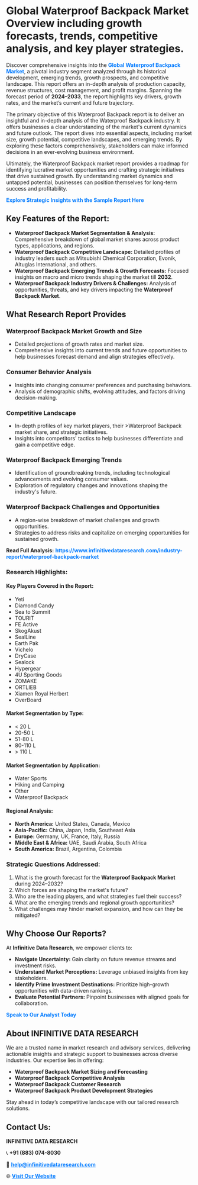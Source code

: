 <h1>Global Waterproof Backpack Market Overview including growth forecasts, trends, competitive analysis, and key player strategies.</h1>
<p>
Discover comprehensive insights into the 
<a href="https://www.infinitivedataresearch.com/industry-report/waterproof-backpack-market" rel="dofollow" style="color: #007BFF; text-decoration: none;"><strong>Global Waterproof Backpack Market</strong></a>, a pivotal industry segment analyzed through its historical development, emerging trends, growth prospects, and competitive landscape. This report offers an in-depth analysis of production capacity, revenue structures, cost management, and profit margins. Spanning the forecast period of <strong>2024–2033</strong>, the report highlights key drivers, growth rates, and the market’s current and future trajectory.
</p>
<p>
The primary objective of this Waterproof Backpack report is to deliver an insightful and in-depth analysis of the Waterproof Backpack industry. It offers businesses a clear understanding of the market's current dynamics and future outlook. The report dives into essential aspects, including market size, growth potential, competitive landscapes, and emerging trends. By exploring these factors comprehensively, stakeholders can make informed decisions in an ever-evolving business environment.
</p>
<p>
Ultimately, the Waterproof Backpack market report provides a roadmap for identifying lucrative market opportunities and crafting strategic initiatives that drive sustained growth. By understanding market dynamics and untapped potential, businesses can position themselves for long-term success and profitability.
</p>
<p>
<a href="https://www.infinitivedataresearch.com/request-sample/reportId=102164" style="color: #007BFF; text-decoration: none;"><strong>Explore Strategic Insights with the Sample Report Here</strong></a>
</p>

<h2>Key Features of the Report:</h2>
<ul>
<li><strong>Waterproof Backpack Market Segmentation & Analysis:</strong> Comprehensive breakdown of global market shares across product types, applications, and regions.</li>
<li><strong>Waterproof Backpack Competitive Landscape:</strong> Detailed profiles of industry leaders such as Mitsubishi Chemical Corporation, Evonik, Altuglas International, and others.</li>
<li><strong>Waterproof Backpack Emerging Trends & Growth Forecasts:</strong> Focused insights on macro and micro trends shaping the market till <strong>2032</strong>.</li>
<li><strong>Waterproof Backpack Industry Drivers & Challenges:</strong> Analysis of opportunities, threats, and key drivers impacting the <strong>Waterproof Backpack Market</strong>.</li>
</ul>

<h2>What Research Report Provides</h2>
<h3>Waterproof Backpack Market Growth and Size</h3>
<ul>
<li>Detailed projections of growth rates and market size.</li>
<li>Comprehensive insights into current trends and future opportunities to help businesses forecast demand and align strategies effectively.</li>
</ul>

<h3>Consumer Behavior Analysis</h3>
<ul>
<li>Insights into changing consumer preferences and purchasing behaviors.</li>
<li>Analysis of demographic shifts, evolving attitudes, and factors driving decision-making.</li>
</ul>

<h3>Competitive Landscape</h3>
<ul>
<li>In-depth profiles of key market players, their >Waterproof Backpack market share, and strategic initiatives.</li>
<li>Insights into competitors' tactics to help businesses differentiate and gain a competitive edge.</li>
</ul>

<h3>Waterproof Backpack Emerging Trends</h3>
<ul>
<li>Identification of groundbreaking trends, including technological advancements and evolving consumer values.</li>
<li>Exploration of regulatory changes and innovations shaping the industry's future.</li>
</ul>

<h3>Waterproof Backpack Challenges and Opportunities</h3>
<ul>
<li>A region-wise breakdown of market challenges and growth opportunities.</li>
<li>Strategies to address risks and capitalize on emerging opportunities for sustained growth.</li>
</ul>
<p><strong>Read Full Analysis:</strong> <a href="https://www.infinitivedataresearch.com/industry-report/waterproof-backpack-market" rel="dofollow" style="color: #007BFF; text-decoration: none;"><strong>https://www.infinitivedataresearch.com/industry-report/waterproof-backpack-market</strong></a></p>
<h3>Research Highlights:</h3>
<h4>Key Players Covered in the Report:</h4>
<ul><li>Yeti</li><li>Diamond Candy</li><li>Sea to Summit</li><li>TOURIT</li><li>FE Active</li><li>SkogAkust</li><li>SealLine</li><li>Earth Pak</li><li>Vichelo</li><li>DryCase</li><li>Sealock</li><li>Hypergear</li><li>4U Sporting Goods</li><li>ZOMAKE</li><li>ORTLIEB</li><li>Xiamen Royal Herbert</li><li>OverBoard</li></ul>
<h4>Market Segmentation by Type:</h4>
<ul><li>&lt; 20 L</li><li>20-50 L</li><li>51-80 L</li><li>80-110 L</li><li>&gt; 110 L</li></ul>
<h4>Market Segmentation by Application:</h4>
<ul><li>Water Sports</li><li>Hiking and Camping</li><li>Other</li><li>Waterproof Backpack</li></ul>

<h4>Regional Analysis:</h4>
<ul>
<li><strong>North America:</strong> United States, Canada, Mexico</li>
<li><strong>Asia-Pacific:</strong> China, Japan, India, Southeast Asia</li>
<li><strong>Europe:</strong> Germany, UK, France, Italy, Russia</li>
<li><strong>Middle East & Africa:</strong> UAE, Saudi Arabia, South Africa</li>
<li><strong>South America:</strong> Brazil, Argentina, Colombia</li>
</ul>

<h3>Strategic Questions Addressed:</h3>
<ol>
<li>What is the growth forecast for the <strong>Waterproof Backpack Market</strong> during 2024–2032?</li>
<li>Which forces are shaping the market's future?</li>
<li>Who are the leading players, and what strategies fuel their success?</li>
<li>What are the emerging trends and regional growth opportunities?</li>
<li>What challenges may hinder market expansion, and how can they be mitigated?</li>
</ol>

<h2>Why Choose Our Reports?</h2>
<p>At <strong>Infinitive Data Research</strong>, we empower clients to:</p>
<ul>
<li><strong>Navigate Uncertainty:</strong> Gain clarity on future revenue streams and investment risks.</li>
<li><strong>Understand Market Perceptions:</strong> Leverage unbiased insights from key stakeholders.</li>
<li><strong>Identify Prime Investment Destinations:</strong> Prioritize high-growth opportunities with data-driven rankings.</li>
<li><strong>Evaluate Potential Partners:</strong> Pinpoint businesses with aligned goals for collaboration.</li>
</ul>
<p><a href="https://www.infinitivedataresearch.com/industry-report/waterproof-backpack-market" rel="dofollow" style="color: #007BFF; text-decoration: none;"><strong>Speak to Our Analyst Today</strong></a></p>

<h2>About INFINITIVE DATA RESEARCH</h2>
<p>We are a trusted name in market research and advisory services, delivering actionable insights and strategic support to businesses across diverse industries. Our expertise lies in offering:</p>
<ul>
<li><strong>Waterproof Backpack Market Sizing and Forecasting</strong></li>
<li><strong>Waterproof Backpack Competitive Analysis</strong></li>
<li><strong>Waterproof Backpack Customer Research</strong></li>
<li><strong>Waterproof Backpack Product Development Strategies</strong></li>
</ul>
<p>Stay ahead in today’s competitive landscape with our tailored research solutions.</p>

<h2>Contact Us:</h2>
<p><strong>INFINITIVE DATA RESEARCH</strong></p>
<p>📞 <strong>+91 (883) 074-8030</strong></p>
<p>📧 <strong><a href="mailto:help@infinitivedataresearch.com" style="color: #007BFF;">help@infinitivedataresearch.com</a></strong></p>
<p>🌐 <strong><a href="https://www.infinitivedataresearch.com" rel="dofollow" style="color: #007BFF;">Visit Our Website</a></strong></p>